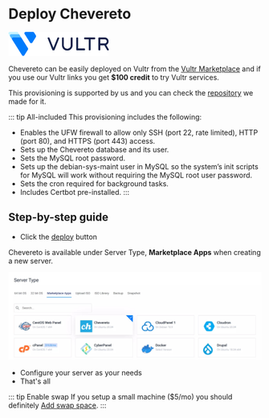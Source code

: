 # Deploy Chevereto

<img src="../src/partners/vultr/logo_onwhite.svg" alt="Vultr" width="200"/>

Chevereto can be easily deployed on Vultr from the [Vultr Marketplace](https://vultr.grsm.io/chevereto) and if you use our Vultr links you get **$100 credit** to try Vultr services.

This provisioning is supported by us and you can check the [repository](https://github.com/chevereto/vultr-marketplace) we made for it.

::: tip All-included
This provisioning includes the following:

* Enables the UFW firewall to allow only SSH (port 22, rate limited), HTTP (port 80), and HTTPS (port 443) access.
* Sets up the Chevereto database and its user.
* Sets the MySQL root password.
* Sets up the debian-sys-maint user in MySQL so the system’s init scripts for MySQL will work without requiring the MySQL root user password.
* Sets the cron required for background tasks.
* Includes Certbot pre-installed.
:::

## Step-by-step guide

* Click the [deploy](https://vultr.grsm.io/chevereto) button

Chevereto is available under Server Type, **Marketplace Apps** when creating a new server.

![Chevereto on Vultr](../src/partners/vultr/screen/panel-server-type.jpg "Chevereto on Vultr")

* Configure your server as your needs
* That's all

::: tip Enable swap
If you setup a small machine ($5/mo) you should definitely [Add swap space](https://www.digitalocean.com/community/tutorials/how-to-add-swap-space-on-ubuntu-20-04).
:::
